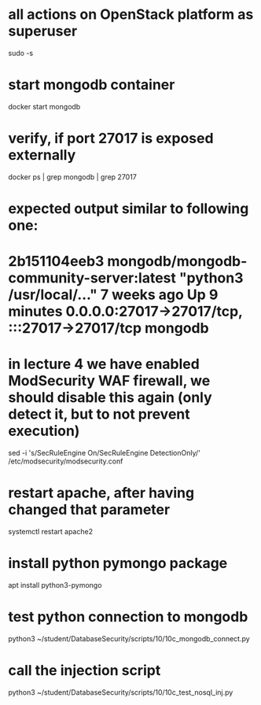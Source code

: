 # all actions on OpenStack platform as superuser
sudo -s
# start mongodb container
docker start mongodb

# verify, if port 27017 is exposed externally
docker ps | grep mongodb | grep 27017
# expected output similar to following one:
# 2b151104eeb3   mongodb/mongodb-community-server:latest   "python3 /usr/local/…"   7 weeks ago    Up 9 minutes   0.0.0.0:27017->27017/tcp, :::27017->27017/tcp      mongodb

# in lecture 4 we have enabled ModSecurity WAF firewall, we should disable this again (only detect it, but to not prevent execution)
sed -i 's/SecRuleEngine On/SecRuleEngine DetectionOnly/' /etc/modsecurity/modsecurity.conf
# restart apache, after having changed that parameter
systemctl restart apache2

# install python pymongo package
apt install python3-pymongo

# test python connection to mongodb
python3 ~/student/DatabaseSecurity/scripts/10/10c_mongodb_connect.py
# call the injection script
python3 ~/student/DatabaseSecurity/scripts/10/10c_test_nosql_inj.py